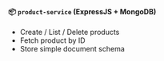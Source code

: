 #### 📦 `product-service` (ExpressJS + MongoDB)

* Create / List / Delete products
* Fetch product by ID
* Store simple document schema
